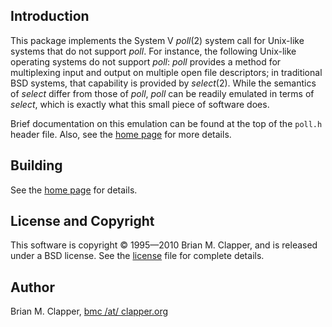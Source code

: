 ## Introduction

This package implements the System V *poll*(2) system call for Unix-like
systems that do not support *poll*. For instance, the following Unix-like
operating systems do not support *poll*: *poll* provides a method for
multiplexing input and output on multiple open file descriptors; in
traditional BSD systems, that capability is provided by *select*(2). While
the semantics of *select* differ from those of *poll*, *poll* can be
readily emulated in terms of *select*, which is exactly what this small
piece of software does.

Brief documentation on this emulation can be found at the top of the
`poll.h` header file. Also, see the [home page][] for more details.

[home page]: http://bmc.github.com/poll

## Building

See the [home page][] for details.

## License and Copyright

This software is copyright &copy; 1995—2010 Brian M. Clapper, and is released
under a BSD license. See the [license][] file for complete details.

[license]: http://bmc.github.com/license.html

## Author

Brian M. Clapper, [bmc /at/ clapper.org][]

[bmc /at/ clapper.org]: mailto:bmc@clapper.org
